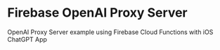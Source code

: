 # Firebase OpenAI Proxy Server

OpenAI Proxy Server example using Firebase Cloud Functions with iOS ChatGPT App